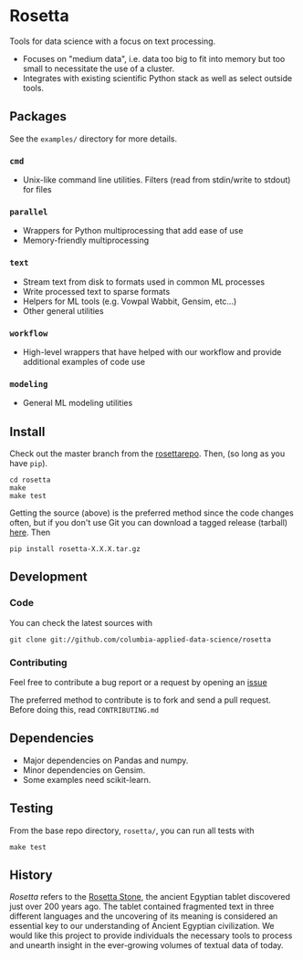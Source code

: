 Rosetta
====

Tools for data science with a focus on text processing.

* Focuses on "medium data", i.e. data too big to fit into memory but too small to necessitate the use of a cluster.
* Integrates with existing scientific Python stack as well as select outside tools.

Packages
--------

See the `examples/` directory for more details.

### `cmd` 
* Unix-like command line utilities.  Filters (read from stdin/write to stdout) for files

### `parallel` 
* Wrappers for Python multiprocessing that add ease of use
* Memory-friendly multiprocessing

### `text`
* Stream text from disk to formats used in common ML processes
* Write processed text to sparse formats
* Helpers for ML tools (e.g. Vowpal Wabbit, Gensim, etc...)
* Other general utilities

### `workflow`
* High-level wrappers that have helped with our workflow and provide additional examples of code use

### `modeling`
* General ML modeling utilities

Install
-------
Check out the master branch from the [rosettarepo][rosettarepo].  Then, (so long as you have `pip`).
    
    cd rosetta
    make
    make test

Getting the source (above) is the preferred method since the code changes often, but if you don't use Git you can download a tagged release (tarball) [here](https://github.com/columbia-applied-data-science/rosetta/releases).  Then

    pip install rosetta-X.X.X.tar.gz

Development
-----------

### Code

You can check the latest sources with

    git clone git://github.com/columbia-applied-data-science/rosetta

### Contributing

Feel free to contribute a bug report or a request by opening an [issue](https://github.com/columbia-applied-data-science/rosetta/issues)

The preferred method to contribute is to fork and send a pull request.  Before doing this, read `CONTRIBUTING.md`

Dependencies
------------

* Major dependencies on Pandas and numpy.
* Minor dependencies on Gensim.
* Some examples need scikit-learn.

Testing
-------
From the base repo directory, `rosetta/`, you can run all tests with

    make test

History
-------
*Rosetta* refers to the [Rosetta Stone](http://en.wikipedia.org/wiki/Rosetta_Stone), the ancient Egyptian tablet discovered just over 200 years ago. The tablet contained fragmented text in three different languages and the uncovering of its meaning is considered an essential key to our understanding of Ancient Egyptian civilization. We would like this project to provide individuals the necessary tools to process and unearth insight in the ever-growing volumes of textual data of today.

[rosettarepo]: https://github.com/columbia-applied-data-science/rosetta
